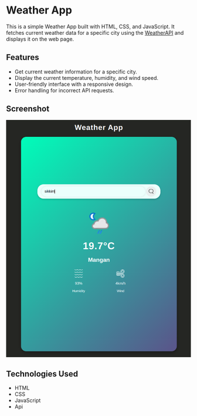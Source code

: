 # Weather App

This is a simple Weather App built with HTML, CSS, and JavaScript. It fetches current weather data for a specific city using the [WeatherAPI](https://www.weatherapi.com/) and displays it on the web page.

## Features

- Get current weather information for a specific city.
- Display the current temperature, humidity, and wind speed.
- User-friendly interface with a responsive design.
- Error handling for incorrect API requests.

## Screenshot

![Weather App Interface](./Assets/demo.png)

## Technologies Used

- HTML
- CSS
- JavaScript
- Api


